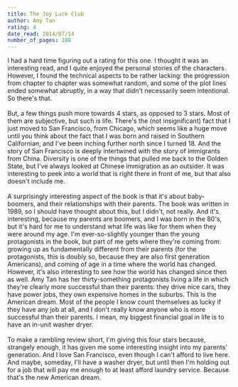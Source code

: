 ```yaml
---
title: The Joy Luck Club
author: Amy Tan
rating: 4
date_read: 2014/07/14
number_of_pages: 288
---
```


I had a hard time figuring out a rating for this one. I thought it was an interesting read, and I quite enjoyed the personal stories of the characters. However, I found the technical aspects to be rather lacking: the progression from chapter to chapter was somewhat random, and some of the plot lines ended somewhat abruptly, in a way that didn't necessarily seem intentional. So there's that.<br/><br/>But, a few things push more towards 4 stars, as opposed to 3 stars. Most of them are subjective, but such is life. There's the (not insignificant) fact that I just moved to San Francisco, from Chicago, which seems like a huge move until you think about the fact that I was born and raised in Southern Californian, and I've been inching further north since I turned 18. And the story of San Francisco is deeply intertwined with the story of immigrants from China. Diversity is one of the things that pulled me back to the Golden State, but I've always looked at Chinese immigration as an outsider. It was interesting to peek into a world that is right there in front of me, but that also doesn't include me.<br/><br/>A surprisingly interesting aspect of the book is that it's about baby-boomers, and their relationships with their parents. The book was written in 1989, so I should have thought about this, but I didn't, not really. And it's interesting, because my parents are boomers, and I was born in the 80's, but it's hard for me to understand what life was like for them when they were around my age. I'm ever-so-slightly younger than the young protagonists in the book, but part of me gets where they're coming from: growing up as fundamentally different from their parents (for the protagonists, this is doubly so, because they are also first generation Americans), and coming of age in a time where the world has changed. However, it's also interesting to see how the world has changed since then as well. Amy Tan has her thirty-something protagonists living a life in which they're clearly more successful than their parents: they drive nice cars, they have power jobs, they own expensive homes in the suburbs. This is the American dream. Most of the people I know count themselves as lucky if they have any job at all, and I don't really know anyone who is more successful than their parents. I mean, my biggest financial goal in life is to have an in-unit washer dryer. <br/><br/>To make a rambling review short, I'm giving this four stars because, strangely enough, it has given me some interesting insight into my parents' generation. And I love San Francisco, even though I can't afford to live here. And maybe, someday, I'll have a washer dryer, but until then I'm holding out for a job that will pay me enough to at least afford laundry service. Because that's the new American dream.